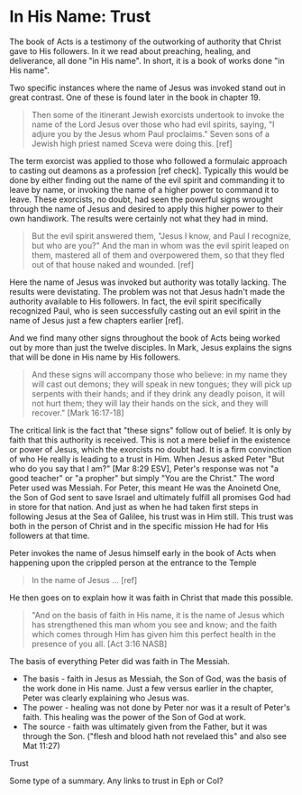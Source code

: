 In His Name: Trust
==================

The book of Acts is a testimony of the outworking of authority that Christ gave to His followers. In it we read about preaching, healing, and deliverance, all done "in His name". In short, it is a book of works done "in His name".

Two specific instances where the name of Jesus was invoked stand out in great contrast. One of these is found later in the book in chapter 19.

> Then some of the itinerant Jewish exorcists undertook to invoke the name of the Lord Jesus over those who had evil spirits, saying, "I adjure you by the Jesus whom Paul proclaims." Seven sons of a Jewish high priest named Sceva were doing this. [ref]

The term exorcist was applied to those who followed a formulaic approach to casting out deamons as a profession [ref check]. Typically this would be done by either finding out the name of the evil spirit and commanding it to leave by name, or invoking the name of a higher power to command it to leave.  These exorcists, no doubt, had seen the powerful signs wrought through the name of Jesus and desired to apply this higher power to their own handiwork. The results were certainly not what they had in mind.

> But the evil spirit answered them, "Jesus I know, and Paul I recognize, but who are you?" And the man in whom was the evil spirit leaped on them, mastered all of them and overpowered them, so that they fled out of that house naked and wounded. [ref]

Here the name of Jesus was invoked but authority was totally lacking. The results were devistating. The problem was not that Jesus hadn't made the authority available to His followers. In fact, the evil spirit specifically recognized Paul, who is seen successfully casting out an evil spirit in the name of Jesus just a few chapters earlier [ref].

And we find many other signs throughout the book of Acts being worked out by more than just the twelve disciples. In Mark, Jesus explains the signs that will be done in His name by His followers.

> And these signs will accompany those who believe: in my name they will cast out demons; they will speak in new tongues; they will pick up serpents with their hands; and if they drink any deadly poison, it will not hurt them; they will lay their hands on the sick, and they will recover." [Mark 16:17-18]

The critical link is the fact that "these signs" follow out of belief. It is only by faith that this authority is received. This is not a mere belief in the existence or power of Jesus, which the exorcists no doubt had. It is a firm convinction of who He really is  leading to a trust in Him. When Jesus asked Peter  "But who do you say that I am?" [Mar 8:29 ESV], Peter's response was not "a good teacher" or "a propher" but simply "You are the Christ." The word Peter used was Messiah. For Peter, this meant He was the Anoinetd One, the Son of God sent to save Israel and ultimately fulfill all promises God had in store for that nation. And just as when he had taken first steps in following Jesus at the Sea of Galilee, his trust was in Him still. This trust was both in the person of Christ and in the specific mission He had for His followers at that time.

Peter invokes the name of Jesus himself early in the book of Acts when happening upon the crippled person at the entrance to the Temple


> In the name of Jesus ... [ref]


He then goes on to explain how it was faith in Christ that made this possible.

> "And on the basis of faith in His name, it is the name of Jesus which has strengthened this man whom you see and know; and the faith which comes through Him has given him this perfect health in the presence of you all. [Act 3:16 NASB]

The basis of everything Peter did was faith in The Messiah.

- The basis - faith in Jesus as Messiah, the Son of God, was the basis of the work done in His name. Just a few versus earlier in the chapter, Peter was clearly explaining who Jesus was.
- The power - healing was not done by Peter nor was it a result of Peter's faith. This healing was the power of the Son of God at work.
- The source - faith was ultimately given from the Father, but it was through the Son. ("flesh and blood hath not revelaed this" and also see Mat 11:27)

Trust

Some type of a summary. Any links to trust in Eph or Col?